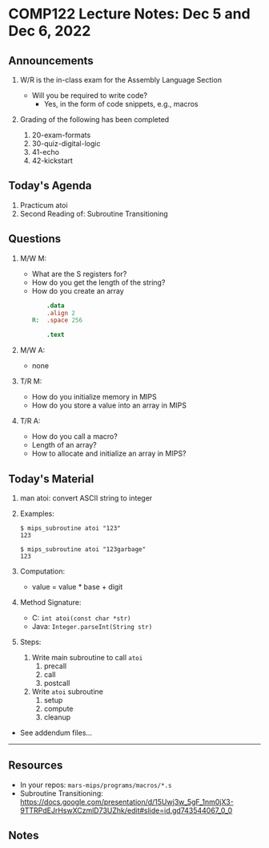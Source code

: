 # COMP122 Lecture Notes: Dec 5 and Dec 6, 2022


## Announcements
   1. W/R is the in-class exam for the Assembly Language Section
      - Will you be required to write code?
        * Yes, in the form of code snippets, e.g., macros

   1. Grading of the following has been completed
      1. 20-exam-formats
      1. 30-quiz-digital-logic
      1. 41-echo
      1. 42-kickstart


## Today's Agenda
   1. Practicum atoi
   1. Second Reading of: Subroutine Transitioning


  
## Questions
   1. M/W M: 
      - What are the S registers for?
      - How do you get the length of the string?
      - How do you create an array
        ```mips
            .data
            .align 2
        R:  .space 256

            .text
        ```
   1. M/W A:
      - none

   1. T/R M:
      - How do you initialize memory in MIPS
      - How do you store a value into an array in MIPS

   1. T/R A:
      - How do you call a macro?
      - Length of an array?
      - How to allocate and initialize an array in MIPS?


## Today's Material
   <!-- which is all review -->
   1. man atoi:  convert ASCII string to integer

   1. Examples:
      ```cli
      $ mips_subroutine atoi "123"
      123
      ```
      ```cli
      $ mips_subroutine atoi "123garbage"
      123
      ```

   1. Computation:
      - value = value * base + digit 

   1. Method Signature:
      - C: `int atoi(const char *str)`
      - Java: `Integer.parseInt(String str)`

   1. Steps:
      1. Write main subroutine to call `atoi`
         1. precall
         1. call
         1. postcall
      1. Write `atoi` subroutine
         1. setup
         1. compute
         1. cleanup

   * See addendum files...

---
## Resources
 
   * In your repos: `mars-mips/programs/macros/*.s`
   * Subroutine Transitioning: https://docs.google.com/presentation/d/15Uwj3w_5gF_1nm0jX3-9TTRPdEJrHswXCzmlD73UZhk/edit#slide=id.gd743544067_0_0 
 

## Notes
















